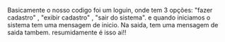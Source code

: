 Basicamente o nosso codigo foi um loguin, onde tem 3 opções: "fazer cadastro" , "exibir cadastro" , "sair do sistema". e quando iniciamos o sistema tem uma mensagem de inicio. Na saida, tem uma mensagem de saida tambem. resumidamente é isso ai!!
